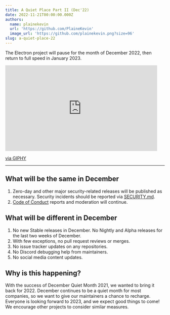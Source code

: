 ```yaml
---
title: A Quiet Place Part II (Dec'22)
date: 2022-11-21T00:00:00.000Z
authors:
  name: plainekevin
  url: 'https://github.com/PlaineKevin'
  image_url: 'https://github.com/plainekevin.png?size=96'
slug: a-quiet-place-22
---
```


The Electron project will pause for the month of December 2022, then return to full speed in January 2023.

<div style={{width:"100%",height:"0",paddingBottom:"42%",position:"relative"}}>
  <iframe src="https://giphy.com/embed/lbQQ1yeN4Z2wGm9q4d" width="480" height="270" frameBorder="0" class="giphy-embed" allowFullScreen></iframe>
</div>
<p><a href="https://giphy.com/gifs/marvelstudios-marvel-loki-studios-lbQQ1yeN4Z2wGm9q4d">via GIPHY</a></p>

---

## What will be the same in December

1. Zero-day and other major security-related releases will be published as necessary. Security incidents should be reported via [SECURITY.md](https://github.com/electron/electron/tree/master/SECURITY.md).
1. [Code of Conduct](https://github.com/electron/electron/blob/main/CODE_OF_CONDUCT.md) reports and moderation will continue.

## What will be different in December

1. No new Stable releases in December. No Nightly and Alpha releases for the last two weeks of December.
1. With few exceptions, no pull request reviews or merges.
1. No issue tracker updates on any repositories.
1. No Discord debugging help from maintainers.
1. No social media content updates.

## Why is this happening?

With the success of December Quiet Month 2021, we wanted to bring it back for 2022. December continues to be a quiet month for most companies, so we want to give our maintainers a chance to recharge. Everyone is looking forward to 2023, and we expect good things to come! We encourage other projects to consider similar measures.

